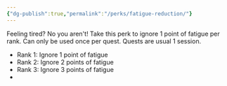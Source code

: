 ```yaml
---
{"dg-publish":true,"permalink":"/perks/fatigue-reduction/"}
---
```




Feeling tired? No you aren't! Take this perk to ignore 1 point of fatigue per rank. 
 Can only be used once per quest.
 Quests are usual 1 session.

- Rank 1: Ignore 1 point of fatigue
- Rank 2: Ignore 2 points of fatigue
- Rank 3: Ignore 3 points of fatigue
- 